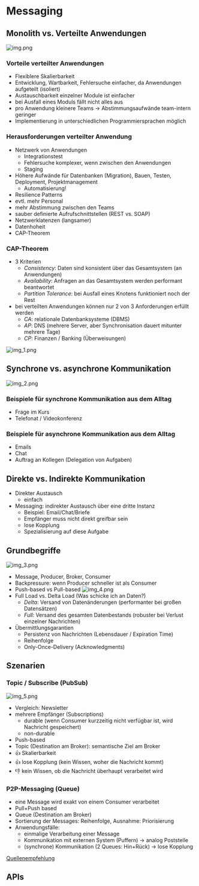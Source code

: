 # Messaging

## Monolith vs. Verteilte Anwendungen

![img.png](img.png)

### Vorteile verteilter Anwendungen

- Flexiblere Skalierbarkeit
- Entwicklung, Wartbarkeit, Fehlersuche einfacher, da Anwendungen aufgeteilt (isoliert)
- Austauschbarkeit einzelner Module ist einfacher
- bei Ausfall eines Moduls fällt nicht alles aus
- pro Anwendung kleinere Teams -> Abstimmungsaufwände team-intern geringer
- Implementierung in unterschiedlichen Programmiersprachen möglich

### Herausforderungen verteilter Anwendung

- Netzwerk von Anwendungen
  - Integrationstest  
  - Fehlersuche komplexer, wenn zwischen den Anwendungen
  - Staging
- Höhere Aufwände für Datenbanken (Migration), Bauen, Testen, Deployment, Projektmanagement
  - Automatisierung!
- Resilience Patterns
- evtl. mehr Personal
- mehr Abstimmung zwischen den Teams
- sauber definierte Aufrufschnittstellen (REST vs. SOAP)
- Netzwerklatenzen (langsamer)
- Datenhoheit
- CAP-Theorem

### CAP-Theorem 

- 3 Kriterien
  - _Consistency_: Daten sind konsistent über das Gesamtsystem (an Anwendungen)
  - _Availability_: Anfragen an das Gesamtsystem werden performant beantwortet
  - _Partition Tolerance_: bei Ausfall eines Knotens funktioniert noch der Rest
- bei verteilten Anwendungen können nur 2 von 3 Anforderungen erfüllt werden
  - _CA_: relationale Datenbanksysteme (DBMS)
  - _AP_: DNS (mehrere Server, aber Synchronisation dauert mitunter mehrere Tage)
  - _CP_: Finanzen / Banking (Überweisungen)

![img_1.png](img_1.png)

## Synchrone vs. asynchrone Kommunikation

![img_2.png](img_2.png)

### Beispiele für synchrone Kommunikation aus dem Alltag
- Frage im Kurs
- Telefonat / Videokonferenz

### Beispiele für asynchrone Kommunikation aus dem Alltag
- Emails
- Chat
- Auftrag an Kollegen (Delegation von Aufgaben)

## Direkte vs. Indirekte Kommunikation

- Direkter Austausch
  - einfach
- Messaging: indirekter Austausch über eine dritte Instanz
  - Beispiel: Email/Chat/Briefe
  - Empfänger muss nicht direkt greifbar sein
  - lose Kopplung
  - Spezialisierung auf diese Aufgabe

## Grundbegriffe

![img_3.png](img_3.png)

- Message, Producer, Broker, Consumer
- Backpressure: wenn Producer schneller ist als Consumer
- Push-based vs Pull-based
  ![img_4.png](img_4.png)
- Full Load vs. Delta Load (Was schicke ich an Daten?)
  - _Delta_: Versand von Datenänderungen (performanter bei großen Datensätzen)
  - _Full_: Versand des gesamten Datenbestands (robuster bei Verlust einzelner Nachrichten)
- Übermittlungsgarantien
  - Persistenz von Nachrichten (Lebensdauer / Expiration Time)
  - Reihenfolge
  - Only-Once-Delivery (Acknowledgments)

## Szenarien

### Topic / Subscribe (PubSub)

![img_5.png](img_5.png)

- Vergleich: Newsletter
- mehrere Empfänger (Subscriptions)
  - durable (wenn Consumer kurzzeitig nicht verfügbar ist, wird Nachricht gespeichert)
  - non-durable
- Push-based
- Topic (Destination am Broker): semantische Ziel am Broker
- 👍 Skalierbarkeit
- 👍 lose Kopplung (kein Wissen, woher die Nachricht kommt)
- 👎 kein Wissen, ob die Nachricht überhaupt verarbeitet wird

### P2P-Messaging (Queue)

- eine Message wird exakt von einem Consumer verarbeitet
- Pull+Push based
- Queue (Destination am Broker)
- Sortierung der Messages: Reihenfolge, Ausnahme: Priorisierung
- Anwendungsfälle:
  - einmalige Verarbeitung einer Message
  - Kommunikation mit externen System (Puffern) -> analog Poststelle
  - (synchrone) Kommunikation (2 Queues: Hin+Rück) -> lose Kopplung

[Quellenempfehlung](https://www.oreilly.com/library/view/java-message-service/9780596802264/ch04.html)

## APIs

